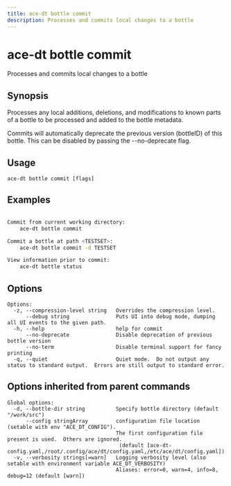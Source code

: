 ```yaml
---
title: ace-dt bottle commit
description: Processes and commits local changes to a bottle
---
```


<!--
This documentation is auto generated by a script.
Please do not edit this file directly.
-->

<!-- markdownlint-disable-next-line single-title -->
# ace-dt bottle commit

Processes and commits local changes to a bottle

## Synopsis

Processes any local additions, deletions, and modifications to known 
parts of a bottle to be processed and added to the bottle metadata.

Commits will automatically deprecate the previous version (bottleID) of this bottle.
This can be disabled by passing the --no-deprecate flag.


## Usage

```plaintext
ace-dt bottle commit [flags]
```

## Examples

```sh

Commit from current working directory:
	ace-dt bottle commit

Commit a bottle at path <TESTSET>:
	ace-dt bottle commit -d TESTSET

View information prior to commit: 
	ace-dt bottle status

```

## Options

```plaintext
Options:
  -z, --compression-level string   Overrides the compression level.
      --debug string               Puts UI into debug mode, dumping all UI events to the given path.
  -h, --help                       help for commit
      --no-deprecate               Disable deprecation of previous bottle version
      --no-term                    Disable terminal support for fancy printing
  -q, --quiet                      Quiet mode.  Do not output any status to standard output.  Errors are still output to standard error.
```

## Options inherited from parent commands

```plaintext
Global options:
  -d, --bottle-dir string          Specify bottle directory (default "/work/src")
      --config stringArray         configuration file location (setable with env "ACE_DT_CONFIG").
                                   The first configuration file present is used.  Others are ignored.
                                    (default [ace-dt-config.yaml,/root/.config/ace/dt/config.yaml,/etc/ace/dt/config.yaml])
  -v, --verbosity strings[=warn]   Logging verbosity level (also setable with environment variable ACE_DT_VERBOSITY)
                                   Aliases: error=0, warn=4, info=8, debug=12 (default [warn])
```
